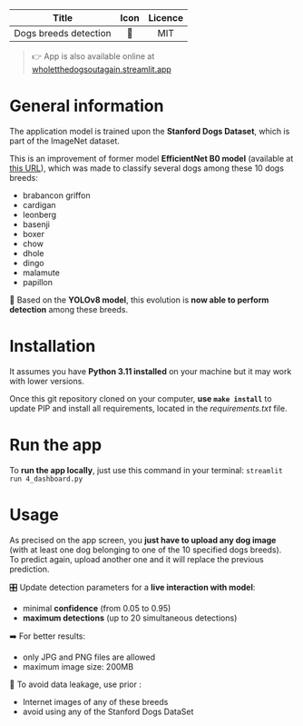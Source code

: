 Title | Icon | Licence
:---:|:---:|:---:
Dogs breeds detection | 🐶 | MIT

> 👉 App is also available online at [wholetthedogsoutagain.streamlit.app](https://wholetthedogsoutagain.streamlit.app/)

# General information

The application model is trained upon the **Stanford Dogs Dataset**, which is part of the ImageNet dataset.

This is an improvement of former model **EfficientNet B0 model** (available at [this URL](https://wholetthedogsout.streamlit.app/)), which was made to classify several dogs among these 10 dogs breeds:
- brabancon griffon
- cardigan
- leonberg
- basenji
- boxer
- chow
- dhole
- dingo
- malamute
- papillon

🦾 Based on the **YOLOv8 model**, this evolution is **now able to perform detection** among these breeds.  

# Installation

It assumes you have **Python 3.11 installed** on your machine but it may work with lower versions.

Once this git repository cloned on your computer, **use `make install`** to update PIP and install all requirements, located in the *requirements.txt* file.

# Run the app

To **run the app locally**, just use this command in your terminal: `streamlit run 4_dashboard.py`

# Usage

As precised on the app screen, you **just have to upload any dog image** (with at least one dog belonging to one of the 10 specified dogs breeds).  
To predict again, upload another one and it will replace the previous prediction.

🎛️ Update detection parameters for a **live interaction with model**:
- minimal **confidence** (from 0.05 to 0.95)
- **maximum detections** (up to 20 simultaneous detections)

➡️ For better results:
- only JPG and PNG files are allowed
- maximum image size: 200MB

🚱 To avoid data leakage, use prior :
- Internet images of any of these breeds
- avoid using any of the Stanford Dogs DataSet